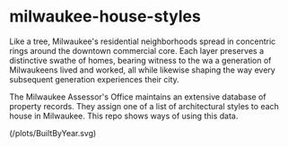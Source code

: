# milwaukee-house-styles

Like a tree, Milwaukee's residential neighborhoods spread in concentric rings around the downtown commercial core. Each layer preserves a distinctive swathe of homes, bearing witness to the wa a generation of Milwaukeens lived and worked, all while likewise shaping the way every subsequent generation experiences their city.

The Milwaukee Assessor's Office maintains an extensive database of property records. They assign one of a list of architectural styles to each house in Milwaukee. This repo shows ways of using this data.


(/plots/BuiltByYear.svg)

